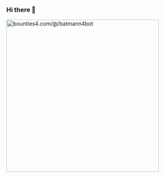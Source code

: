### Hi there 👋
<a href="https://app.bounties4.com/@/batmann4bot" target="_blank"><img title="bounties4.com/@/batmann4bot" alt="bounties4.com/@/batmann4bot" src="https://storage.googleapis.com/profile_avatar/production/2ada7083-23cd-5b70-b2b9-e6c130cb6ce8/1700677170581_badge.png" width="400" height="400" /></a>
<!--
**pimentelleo/pimentelleo** is a ✨ _special_ ✨ repository because its `README.md` (this file) appears on your GitHub profile.

Here are some ideas to get you started:

- 🔭 I’m currently working on ...
- 🌱 I’m currently learning ...
- 👯 I’m looking to collaborate on ...
- 🤔 I’m looking for help with ...
- 💬 Ask me about ...
- 📫 How to reach me: ...
- 😄 Pronouns: ...
- ⚡ Fun fact: ...
-->
